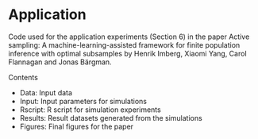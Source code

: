 # Application

Code used for the application experiments (Section 6) in the paper Active sampling: A machine-learning-assisted framework for finite population inference with optimal subsamples by Henrik Imberg, Xiaomi Yang, Carol Flannagan and Jonas Bärgman.

Contents
* Data: Input data
* Input: Input parameters for simulations
* Rscript: R script for simulation experiments
* Results: Result datasets generated from the simulations
* Figures: Final figures for the paper
